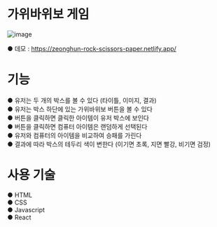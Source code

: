 # 가위바위보 게임

![image](https://user-images.githubusercontent.com/115923975/210957352-415def76-c9e6-4355-b7e4-0e3c4ecca2c8.png)

● 데모 : https://zeonghun-rock-scissors-paper.netlify.app/

# 기능
● 유저는 두 개의 박스를 볼 수 있다 (타이틀, 이미지, 결과)    
● 유저는 박스 하단에 있는 가위바위보 버튼을 볼 수 있다   
● 버튼을 클릭하면 클릭한 아이템이 유저 박스에 보인다   
● 버튼을 클릭하면 컴퓨터 아이템은 랜덤하게 선택된다   
● 유저와 컴퓨터의 아이템을 비교하여 승패를 가린다  
● 결과에 따라 박스의 테두리 색이 변한다 (이기면 초록, 지면 빨강, 비기면 검정)

# 사용 기술
● HTML  
● CSS  
● Javascript  
● React
